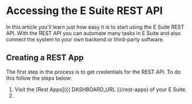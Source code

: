 [_metadata_:title]:- 'Accessing the E Suite REST API'
[_metadata_:description]:- ""
[_metadata_:author]:- ""
[_metadata_:tags]:- ""
[_metadata_:date]:- "Tue Oct 11 2022"


# Accessing the E Suite REST API
In this article you'll learn just how easy it is to start using the E Suite REST API. With the REST API you can automate many tasks in E Suite and also connect the system to your own backend or third-party software.

## Creating a REST App
The first step in the process is to get credentials for the REST API. To do this follow the steps below:

1) Visit the [Rest Apps]({{ DASHBOARD_URL }}/rest-apps) of your E Suite.
2) 

